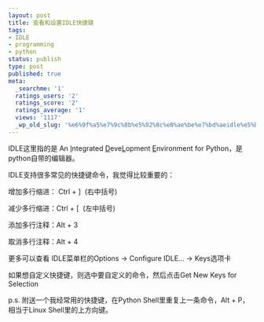 ```yaml
---
layout: post
title: 查看和设置IDLE快捷键
tags:
- IDLE
- programming
- python
status: publish
type: post
published: true
meta:
  _searchme: '1'
  ratings_users: '2'
  ratings_score: '2'
  ratings_average: '1'
  views: '1117'
  _wp_old_slug: '%e6%9f%a5%e7%9c%8b%e5%92%8c%e8%ae%be%e7%bd%aeidle%e5%bf%ab%e6%8d%b7%e9%94%ae'
---
```

IDLE这里指的是 An <span style="text-decoration:underline;">I</span>ntegrated <span style="text-decoration:underline;">D</span>eve<span style="text-decoration:underline;">L</span>opment <span style="text-decoration:underline;">E</span>nvironment for Python，是python自带的编辑器。

IDLE支持很多常见的快捷键命令，我觉得比较重要的：

增加多行缩进： Ctrl + ]  (右中括号)

减少多行缩进：Ctrl + [  (左中括号)

添加多行注释：Alt + 3

取消多行注释：Alt + 4

更多可以查看 IDLE菜单栏的Options -&gt; Configure IDLE... -&gt; Keys选项卡

如果想自定义快捷键，则选中要自定义的命令，然后点击Get New Keys for Selection

p.s. 附送一个我经常用的快捷键，在Python Shell里重复上一条命令，Alt + P，相当于Linux Shell里的上方向键。
